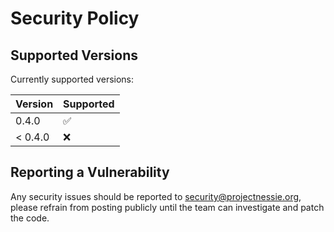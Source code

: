 # Security Policy

## Supported Versions

Currently supported versions:

| Version | Supported          |
| ------- | ------------------ |
| 0.4.0   | :white_check_mark: |
| < 0.4.0 | :x:                |

## Reporting a Vulnerability

Any security issues should be reported to security@projectnessie.org, please refrain from posting publicly until the team can investigate and patch the code.
